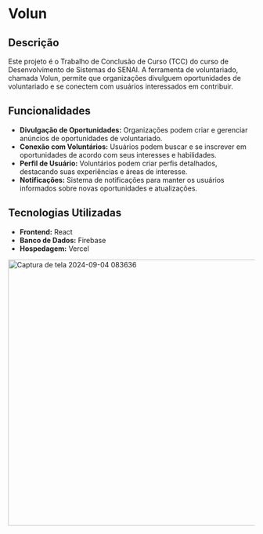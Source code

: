 # Volun

## Descrição
Este projeto é o Trabalho de Conclusão de Curso (TCC) do curso de Desenvolvimento de Sistemas do SENAI. A ferramenta de voluntariado, chamada Volun, permite que organizações divulguem oportunidades de voluntariado e se conectem com usuários interessados em contribuir.

## Funcionalidades
- **Divulgação de Oportunidades:** Organizações podem criar e gerenciar anúncios de oportunidades de voluntariado.
- **Conexão com Voluntários:** Usuários podem buscar e se inscrever em oportunidades de acordo com seus interesses e habilidades.
- **Perfil de Usuário:** Voluntários podem criar perfis detalhados, destacando suas experiências e áreas de interesse.
- **Notificações:** Sistema de notificações para manter os usuários informados sobre novas oportunidades e atualizações.

## Tecnologias Utilizadas
- **Frontend:** React
- **Banco de Dados:** Firebase
- **Hospedagem:** Vercel



<img width="543" border-radius="16" alt="Captura de tela 2024-09-04 083636" src="https://github.com/user-attachments/assets/60f3c1bb-0b29-4e7f-884e-d5249c41b224">
